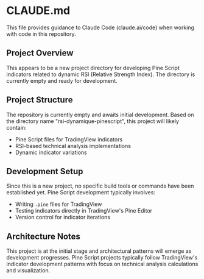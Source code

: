 # CLAUDE.md

This file provides guidance to Claude Code (claude.ai/code) when working with code in this repository.

## Project Overview

This appears to be a new project directory for developing Pine Script indicators related to dynamic RSI (Relative Strength Index). The directory is currently empty and ready for development.

## Project Structure

The repository is currently empty and awaits initial development. Based on the directory name "rsi-dynamique-pinescript", this project will likely contain:

- Pine Script files for TradingView indicators
- RSI-based technical analysis implementations
- Dynamic indicator variations

## Development Setup

Since this is a new project, no specific build tools or commands have been established yet. Pine Script development typically involves:

- Writing `.pine` files for TradingView
- Testing indicators directly in TradingView's Pine Editor
- Version control for indicator iterations

## Architecture Notes

This project is at the initial stage and architectural patterns will emerge as development progresses. Pine Script projects typically follow TradingView's indicator development patterns with focus on technical analysis calculations and visualization.